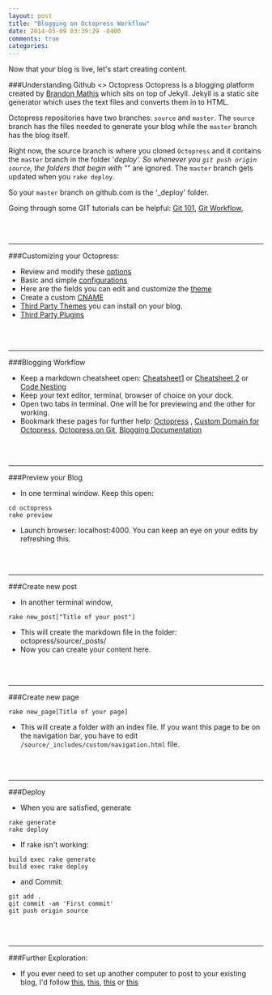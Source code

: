 ```yaml
---
layout: post
title: "Blogging on Octopress Workflow"
date: 2014-05-09 03:39:29 -0400
comments: true
categories: 
---
```

Now that your blog is live, let's start creating content. 
<!--more-->

###Understanding Github <> Octopress
Octopress is a blogging platform created by [Brandon Mathis](http://brandonmathis.com/) which sits on top of Jekyll. Jekyll is a static site generator which uses the text files and converts them in to HTML. 

Octopress repositories have two branches: `source` and `master`. The `source` branch has the files needed to generate your blog while the `master` branch has the blog itself.

Right now, the source branch is where you cloned `Octopress` and it contains the `master` branch in the folder '_deploy'. So whenever you `git push origin source`,  the folders that begin with "_" are ignored. The `master` branch gets updated when you `rake deploy`. 

So your `master` branch on github.com is the '_deploy' folder. 

Going through some GIT tutorials can be helpful: [Git 101](http://jnakano.com/blog/uncategorized/github-101-an-intro-to-git/), [Git Workflow](https://www.atlassian.com/git/workflows#!workflow-forking), 

<br></br>
_______
###Customizing your Octopress:
+ Review and modify these [options](http://octopress.org/docs/blogging/) 
+ Basic and simple [configurations](http://octopress.org/docs/configuring/)
+ Here are the fields you can edit and customize the [theme](http://octopress.org/docs/theme/template/)
+ Create a custom [CNAME](http://robdodson.me/blog/2012/04/30/custom-domain-with-octopress-and-github-pages/)
+ [Third Party Themes](https://github.com/imathis/octopress/wiki/3rd-Party-Octopress-Themes) you can install on your blog. 
+ [Third Party Plugins](https://github.com/imathis/octopress/wiki/3rd-party-plugins)


<br></br>
_______
###Blogging Workflow
+ Keep a markdown cheatsheet open: [Cheatsheet1](https://github.com/adam-p/markdown-here/wiki/Markdown-Cheatsheet) or [Cheatsheet 2](https://github.com/NeQuissimus/MarkdownByExample/wiki/MarkdownSyntax) or [Code Nesting](http://meta.stackexchange.com/questions/3792/how-to-nest-code-within-a-list-using-markdown)
+ Keep your text editor, terminal, browser of choice on your dock. 
+ Open two tabs in terminal. One will be for previewing and the other for working. 
+ Bookmark these pages for further help: [Octopress](http://octopress.org/docs/) , [Custom Domain for Octopress](http://robdodson.me/blog/2012/04/30/custom-domain-with-octopress-and-github-pages/), [Octopress on Git](https://github.com/imathis/octopress), [Blogging Documentation](http://octopress.org/docs/blogging/)

<br></br>
_______
###Preview your Blog
+ In one terminal window. Keep this open: 
<pre><code>cd octopress
rake preview</code></pre>
+ Launch browser: localhost:4000. You can keep an eye on your edits by refreshing this.  

<br></br>
_______
###Create new post
+ In another terminal window, 
<pre><code>rake new_post["Title of your post"]</code></pre>
+ This will create the markdown file in the folder: octopress/source/_posts/
+ Now you can create your content here. 

<br></br>
_______
###Create new page
<pre><code>rake new_page[Title of your page]</code></pre>
+ This will create a folder with an index file. If you want this page to be on the navigation bar, you have to edit `/source/_includes/custom/navigation.html` file. 

<br></br>
_______
###Deploy
+ When you are satisfied, generate 
<pre><code>rake generate
rake deploy</code></pre>

+ If rake isn't working: 
<pre><code>build exec rake generate
build exec rake deploy</code></pre>

+ and Commit: 
<pre><code>git add .
git commit -am 'First commit'
git push origin source</code></pre>

<br></br>
_______
###Further Exploration: 
+ If you ever need to set up another computer to post to your existing blog, I'd follow [this](http://scottcheng.com/blog/2012/11/setting-up-existing-octopress-blog-on-a-new-computer/), [this](http://quibb.com/links/octopress-setting-up-a-blog-and-contributing-to-an-existing-one/view), [this](http://blog.zerosharp.com/clone-your-octopress-to-blog-from-two-places/) or [this](http://fernandomayer.github.io/blog/2013/03/02/configuring-octopress/)







